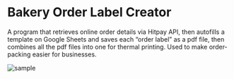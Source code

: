 # Bakery Order Label Creator

A program that retrieves online order details via Hitpay API, then autofills a template on Google Sheets and saves each “order label” as a pdf file, then combines all the pdf files into one for thermal printing. Used to make order-packing easier for businesses.

![sample](https://i.ibb.co/GFrJY4g/B20-B21-AB-EAA0-4-D28-BA82-314765-D1-A82-D.jpg)
